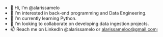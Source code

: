 - 👋 Hi, I’m @alarissamelo
- 👀 I’m interested in back-end programming and Data Engineering.
- 🌱 I’m currently learning Python.
- 💞️ I’m looking to collaborate on developing data ingestion projects.
- 📫 Reach me on LinkedIn @alarissamelo or alarissameloo@gmail.com;

<!---
alarissamelo/alarissamelo is a ✨ special ✨ repository because its `README.md` (this file) appears on your GitHub profile.
You can click the Preview link to take a look at your changes.
--->
